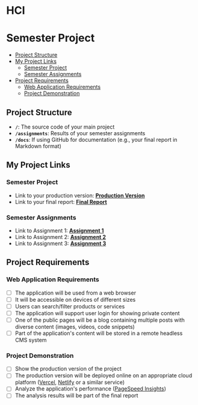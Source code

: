 # HCI
# Semester Project <!-- omit in toc -->

- [Project Structure](#project-structure)
- [My Project Links](#my-project-links)
  - [Semester Project](#semester-project)
  - [Semester Assignments](#semester-assignments)
- [Project Requirements](#project-requirements)
  - [Web Application Requirements](#web-application-requirements)
  - [Project Demonstration](#project-demonstration)

## Project Structure

- **`/`**: The source code of your main project
- **`/assignments`**: Results of your semester assignments
- **`/docs`**: If using GitHub for documentation (e.g., your final report in Markdown format)

## My Project Links

### Semester Project

- Link to your production version: [**Production Version**](https://greenbite-git-master-tradov00s-projects.vercel.app) <!-- Replace with actual URL -->
- Link to your final report: [**Final Report**](https://www.notion.so/GreenBite-Report-1f861fbfb1a980648821e8a0a2f987fe?pvs=4) <!-- Replace with actual URL -->
<!-- Add more as necessary -->

### Semester Assignments

- Link to Assignment 1: [**Assignment 1**](https://github.com/tradov00/HCI/blob/main/assignments/assignment1/Assignment%201.mp4) <!-- Replace with actual URL -->
- Link to Assignment 2: [**Assignment 2**](https://github.com/tradov00/HCI/tree/main/assignments/assignment2) <!-- Replace with actual URL -->
- Link to Assignment 3: [**Assignment 3**](https://github.com/tradov00/assignment3) <!-- Replace with actual URL -->

## Project Requirements

### Web Application Requirements

- [ ] The application will be used from a web browser
- [ ] It will be accessible on devices of different sizes
- [ ] Users can search/filter products or services
- [ ] The application will support user login for showing private content
- [ ] One of the public pages will be a blog containing multiple posts with diverse content (images, videos, code snippets)
- [ ] Part of the application's content will be stored in a remote headless CMS system

### Project Demonstration

- [ ] Show the production version of the project
- [ ] The production version will be deployed online on an appropriate cloud platform ([Vercel](https://vercel.com), [Netlify](https://www.netlify.com/) or a similar service)
- [ ] Analyze the application's performance ([PageSpeed Insights](https://pagespeed.web.dev/))
- [ ] The analysis results will be part of the final report
